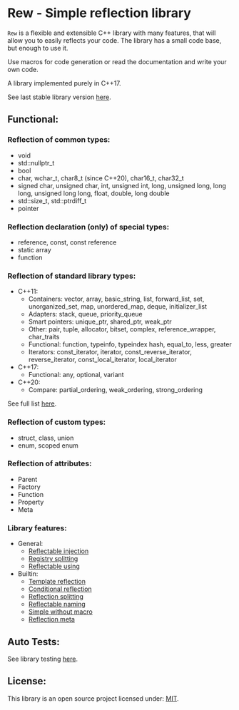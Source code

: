# Rew - Simple reflection library 

`Rew` is a flexible and extensible C++ library with many features, that will allow you to easily reflects your code.
The library has a small code base, but enough to use it. 

Use macros for code generation or read the documentation and write your own code. 

A library implemented purely in C++17.

See last stable library version [here](https://github.com/Sigma-Ryden/Rew/tree/master/package). 

## Functional: 

### Reflection of common types:
- void
- std::nullptr_t
- bool
- char, wchar_t, char8_t (since C++20), char16_t, char32_t
- signed char, unsigned char, int, unsigned int, long, unsigned long, long long, unsigned long long, float, double, long double
- std::size_t, std::ptrdiff_t
- pointer 

### Reflection declaration (only) of special types:
- reference, const, const reference
- static array
- function 

### Reflection of standard library types:
- C++11:
  - Containers: vector, array, basic_string, list, forward_list, set, unorganized_set, map, unordered_map, deque, initializer_list
  - Adapters: stack, queue, priority_queue
  - Smart pointers: unique_ptr, shared_ptr, weak_ptr
  - Other: pair, tuple, allocator, bitset, complex, reference_wrapper, char_traits
  - Functional: function, typeinfo, typeindex hash, equal_to, less, greater
  - Iterators: const_iterator, iterator, const_reverse_iterator, reverse_iterator, const_local_iterator, local_iterator
- C++17:
  - Functional: any, optional, variant
- C++20:
  - Compare: partial_ordering, weak_ordering, strong_ordering 

See full list [here](https://github.com/Sigma-Ryden/Rew/tree/master/include/Rew/BuiltIn). 

### Reflection of custom types:
- struct, class, union
- enum, scoped enum 

### Reflection of attributes:
- Parent
- Factory
- Function
- Property
- Meta

### Library features:
- General:
  - [Reflectable injection](https://github.com/Sigma-Ryden/Rew/blob/master/test/TestInjection.cpp)
  - [Registry splitting](https://github.com/Sigma-Ryden/Rew/blob/master/test/TestLibrary.cpp)
  - [Reflectable using](https://github.com/Sigma-Ryden/Rew/blob/master/test/TestUsing.cpp)
- Builtin:
  - [Template reflection](https://github.com/Sigma-Ryden/Rew/blob/master/include/Rew/Common.hpp)
  - [Conditional reflection](https://github.com/Sigma-Ryden/Rew/blob/master/include/Rew/BuiltIn/set.hpp)
  - [Reflection splitting](https://github.com/Sigma-Ryden/Rew/blob/master/include/Rew/Common.hpp)
  - [Reflectable naming](https://github.com/Sigma-Ryden/Rew/blob/master/include/Rew/Common.hpp)
  - [Simple without macro](https://github.com/Sigma-Ryden/Rew/blob/master/test/TestWithoutMacro.cpp)
  - [Reflection meta](https://github.com/Sigma-Ryden/Rew/blob/master/test/TestMeta.cpp)
## Auto Tests:
See library testing [here](https://github.com/Sigma-Ryden/Rew/tree/master/test). 

## License:
This library is an open source project licensed under: [MIT](https://opensource.org/licenses/MIT).
